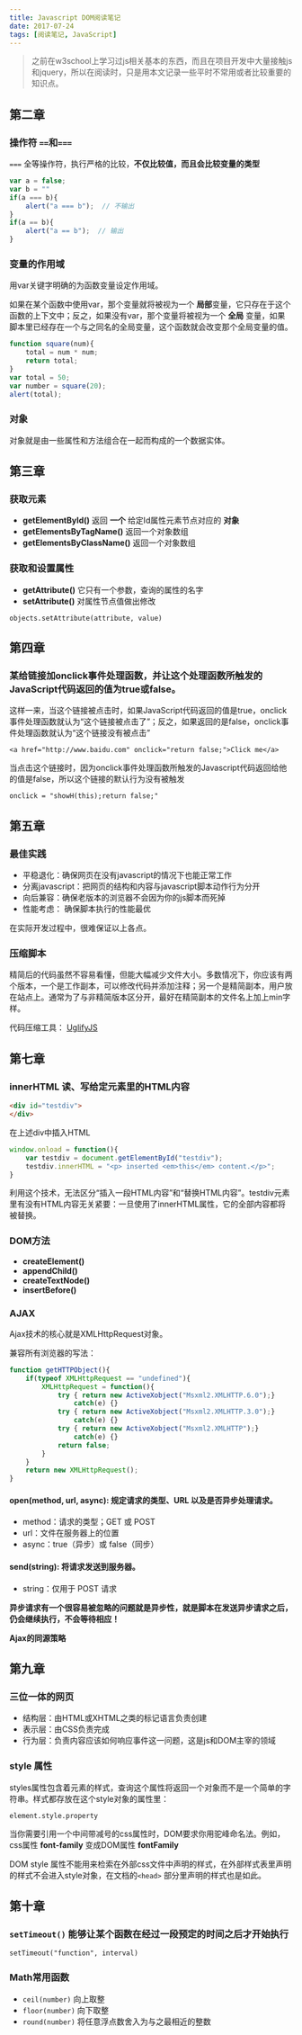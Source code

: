 ```yaml
---
title: Javascript DOM阅读笔记
date: 2017-07-24
tags: [阅读笔记, JavaScript]
---
```


>之前在w3school上学习过js相关基本的东西，而且在项目开发中大量接触js和jquery，所以在阅读时，只是用本文记录一些平时不常用或者比较重要的知识点。


## 第二章

### 操作符 `==`和`===`

`===` 全等操作符，执行严格的比较，**不仅比较值，而且会比较变量的类型**

```js
var a = false;
var b = ""
if(a === b){
    alert("a === b");  // 不输出
}
if(a == b){
    alert("a == b");  // 输出
}

```

<!--more-->

### 变量的作用域

用var关键字明确的为函数变量设定作用域。

如果在某个函数中使用var，那个变量就将被视为一个 **局部**变量，它只存在于这个函数的上下文中；反之，如果没有var，那个变量将被视为一个 **全局** 变量，如果脚本里已经存在一个与之同名的全局变量，这个函数就会改变那个全局变量的值。

```js
function square(num){
    total = num * num;
    return total;
}
var total = 50;
var number = square(20);
alert(total);
```

### 对象

对象就是由一些属性和方法组合在一起而构成的一个数据实体。


## 第三章

### 获取元素

- **getElementById()** 返回 **一个** 给定Id属性元素节点对应的 **对象**
- **getElementsByTagName()** 返回一个对象数组
- **getElementsByClassName()**  返回一个对象数组


### 获取和设置属性

- **getAttribute()** 它只有一个参数，查询的属性的名字
- **setAttribute()** 对属性节点值做出修改

`objects.setAttribute(attribute, value)`


## 第四章


### 某给链接加onclick事件处理函数，并让这个处理函数所触发的JavaScript代码返回的值为true或false。

这样一来，当这个链接被点击时，如果JavaScript代码返回的值是true，onclick事件处理函数就认为“这个链接被点击了”；反之，如果返回的是false，onclick事件处理函数就认为“这个链接没有被点击”

    <a href="http://www.baidu.com" onclick="return false;">Click me</a>

当点击这个链接时，因为onclick事件处理函数所触发的Javascript代码返回给他的值是false，所以这个链接的默认行为没有被触发

    onclick = "showH(this);return false;"


## 第五章

### 最佳实践

- 平稳退化：确保网页在没有javascript的情况下也能正常工作
- 分离javascript：把网页的结构和内容与javascript脚本动作行为分开
- 向后兼容：确保老版本的浏览器不会因为你的js脚本而死掉
- 性能考虑： 确保脚本执行的性能最优

在实际开发过程中，很难保证以上各点。

### 压缩脚本

精简后的代码虽然不容易看懂，但能大幅减少文件大小。多数情况下，你应该有两个版本，一个是工作副本，可以修改代码并添加注释；另一个是精简副本，用户放在站点上。通常为了与非精简版本区分开，最好在精简副本的文件名上加上min字样。

代码压缩工具：
[UglifyJS](https://github.com/mishoo/UglifyJS2)


## 第七章

### innerHTML 读、写给定元素里的HTML内容

```html
<div id="testdiv">
</div>
```

在上述div中插入HTML

```javascript
window.onload = function(){
    var testdiv = document.getElementById("testdiv");
    testdiv.innerHTML = "<p> inserted <em>this</em> content.</p>";
}
```

利用这个技术，无法区分“插入一段HTML内容”和“替换HTML内容”。testdiv元素里有没有HTML内容无关紧要：一旦使用了innerHTML属性，它的全部内容都将被替换。


### DOM方法

- **createElement()** 
- **appendChild()**
- **createTextNode()** 
- **insertBefore()**

### AJAX

Ajax技术的核心就是XMLHttpRequest对象。

兼容所有浏览器的写法：

```js
function getHTTPObject(){
    if(typeof XMLHttpRequest == "undefined"){
        XMLHttpRequest = function(){
            try { return new ActiveXobject("Msxml2.XMLHTTP.6.0");}
                catch(e) {}
            try { return new ActiveXobject("Msxml2.XMLHTTP.3.0");}
                catch(e) {}
            try { return new ActiveXobject("Msxml2.XMLHTTP");}
                catch(e) {}
            return false;
        }
    }
    return new XMLHttpRequest();
}
```

#### open(method, url, async): 规定请求的类型、URL 以及是否异步处理请求。

- method：请求的类型；GET 或 POST
- url：文件在服务器上的位置
- async：true（异步）或 false（同步）

#### send(string): 将请求发送到服务器。

- string：仅用于 POST 请求


**异步请求有一个很容易被忽略的问题就是异步性，就是脚本在发送异步请求之后，仍会继续执行，不会等待相应！**

**Ajax的同源策略**


## 第九章

### 三位一体的网页

- 结构层：由HTML或XHTML之类的标记语言负责创建
- 表示层：由CSS负责完成
- 行为层：负责内容应该如何响应事件这一问题，这是js和DOM主宰的领域


### style 属性

styles属性包含着元素的样式，查询这个属性将返回一个对象而不是一个简单的字符串。样式都存放在这个style对象的属性里：

    element.style.property

当你需要引用一个中间带减号的css属性时，DOM要求你用驼峰命名法。例如，css属性 **font-family** 变成DOM属性 **fontFamily**


DOM style 属性不能用来检索在外部css文件中声明的样式，在外部样式表里声明的样式不会进入style对象，在文档的`<head>` 部分里声明的样式也是如此。


## 第十章

### `setTimeout()` 能够让某个函数在经过一段预定的时间之后才开始执行

    setTimeout("function", interval)


### Math常用函数

- `ceil(number)` 向上取整
- `floor(number)` 向下取整
- `round(number)` 将任意浮点数舍入为与之最相近的整数
